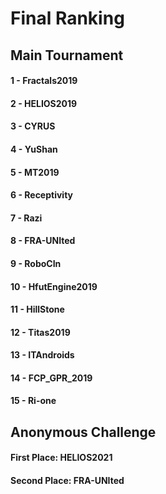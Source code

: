 # Final Ranking

## Main Tournament

#### 1 - Fractals2019

#### 2 - HELIOS2019

#### 3 - CYRUS

#### 4 - YuShan

#### 5 - MT2019

#### 6 - Receptivity

#### 7 - Razi

#### 8 - FRA-UNIted

#### 9 - RoboCIn

#### 10 - HfutEngine2019

#### 11 - HillStone

#### 12 - Titas2019

#### 13 - ITAndroids

#### 14 - FCP_GPR_2019

#### 15 - Ri-one

## Anonymous Challenge

#### First Place: HELIOS2021

#### Second Place: FRA-UNIted